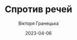 ---
layout: default
modal-id: 12
date: 2023-04-06
title: Спротив речей
author: Вікторя Гранецька
author_label: Авторка
img: sprotyv-rechey-viktoriya-granetska.jpg
alt: image-alt
project-date: 2017
category: Поезія
description: "Це вже п’ята моя книга (не рахуючи спільних з іншими авторами збірок оповідань), проте я волію називати її дебютною. Адже «Спротив речей» — мій поетичний дебют — перша і, сподіваюся, не остання збірка неримованої поезії. Віршування увірвалося у мій простір несподівано — просто одного вечора відкілясь почали зринати чудернацькі рядки, геть не схожі на традиційну римовану поезію, однак і від звичного для мене «прозового» розповідання історій вони також суттєво відрізнялися. Так виник мій особистісний «спротив речей» у творчості: проза видозмінилася й переродилася у поезію — або ж, за визначенням письменниці та літературознавиці Лесі Мудрак, у поезопрозу… Хай так і буде)"
---